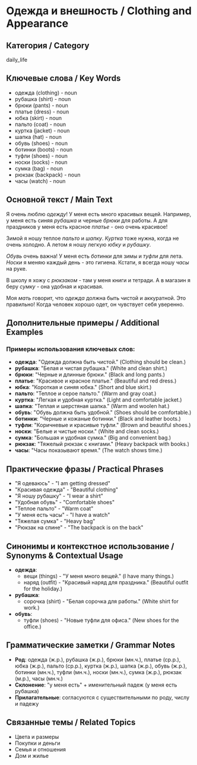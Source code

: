 # Одежда и внешность / Clothing and Appearance

## Категория / Category
daily_life

## Ключевые слова / Key Words
- одежда (clothing) - noun
- рубашка (shirt) - noun
- брюки (pants) - noun
- платье (dress) - noun
- юбка (skirt) - noun
- пальто (coat) - noun
- куртка (jacket) - noun
- шапка (hat) - noun
- обувь (shoes) - noun
- ботинки (boots) - noun
- туфли (shoes) - noun
- носки (socks) - noun
- сумка (bag) - noun
- рюкзак (backpack) - noun
- часы (watch) - noun

## Основной текст / Main Text

Я очень люблю *одежду*! У меня есть много красивых вещей. Например, у меня есть синяя *рубашка* и черные *брюки* для работы. А для праздников у меня есть красное *платье* - оно очень красивое!

Зимой я ношу теплое *пальто* и *шапку*. *Куртка* тоже нужна, когда не очень холодно. А летом я ношу легкую *юбку* и *рубашку*.

*Обувь* очень важна! У меня есть *ботинки* для зимы и *туфли* для лета. *Носки* я меняю каждый день - это гигиена. Кстати, я всегда ношу *часы* на руке.

В школу я хожу с *рюкзаком* - там у меня книги и тетради. А в магазин я беру *сумку* - она удобная и красивая.

Моя *мать* говорит, что *одежда* должна быть чистой и аккуратной. Это правильно! Когда человек хорошо одет, он чувствует себя уверенно.

## Дополнительные примеры / Additional Examples

### Примеры использования ключевых слов:
- **одежда**: "Одежда должна быть чистой." (Clothing should be clean.)
- **рубашка**: "Белая и чистая рубашка." (White and clean shirt.)
- **брюки**: "Черные и длинные брюки." (Black and long pants.)
- **платье**: "Красивое и красное платье." (Beautiful and red dress.)
- **юбка**: "Короткая и синяя юбка." (Short and blue skirt.)
- **пальто**: "Теплое и серое пальто." (Warm and gray coat.)
- **куртка**: "Легкая и удобная куртка." (Light and comfortable jacket.)
- **шапка**: "Теплая и шерстяная шапка." (Warm and woolen hat.)
- **обувь**: "Обувь должна быть удобной." (Shoes should be comfortable.)
- **ботинки**: "Черные и кожаные ботинки." (Black and leather boots.)
- **туфли**: "Коричневые и красивые туфли." (Brown and beautiful shoes.)
- **носки**: "Белые и чистые носки." (White and clean socks.)
- **сумка**: "Большая и удобная сумка." (Big and convenient bag.)
- **рюкзак**: "Тяжелый рюкзак с книгами." (Heavy backpack with books.)
- **часы**: "Часы показывают время." (The watch shows time.)

## Практические фразы / Practical Phrases

- "Я одеваюсь" - "I am getting dressed"
- "Красивая одежда" - "Beautiful clothing"
- "Я ношу рубашку" - "I wear a shirt"
- "Удобная обувь" - "Comfortable shoes"
- "Теплое пальто" - "Warm coat"
- "У меня есть часы" - "I have a watch"
- "Тяжелая сумка" - "Heavy bag"
- "Рюкзак на спине" - "The backpack is on the back"

## Синонимы и контекстное использование / Synonyms & Contextual Usage

- **одежда**: 
  - вещи (things) - "У меня много вещей." (I have many things.)
  - наряд (outfit) - "Красивый наряд для праздника." (Beautiful outfit for the holiday.)
- **рубашка**: 
  - сорочка (shirt) - "Белая сорочка для работы." (White shirt for work.)
- **обувь**: 
  - туфли (shoes) - "Новые туфли для офиса." (New shoes for the office.)

## Грамматические заметки / Grammar Notes

- **Род**: одежда (ж.р.), рубашка (ж.р.), брюки (мн.ч.), платье (ср.р.), юбка (ж.р.), пальто (ср.р.), куртка (ж.р.), шапка (ж.р.), обувь (ж.р.), ботинки (мн.ч.), туфли (мн.ч.), носки (мн.ч.), сумка (ж.р.), рюкзак (м.р.), часы (мн.ч.)
- **Склонение**: "у меня есть" + именительный падеж (у меня есть рубашка)
- **Прилагательные**: согласуются с существительными по роду, числу и падежу

## Связанные темы / Related Topics

- Цвета и размеры
- Покупки и деньги
- Семья и отношения
- Дом и жилье
